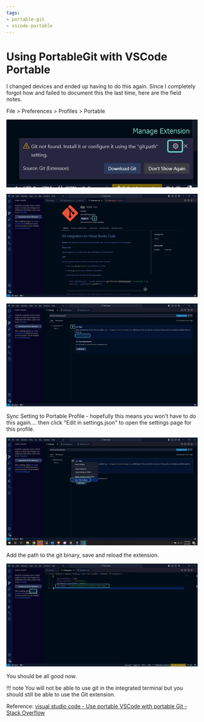```yaml
---
tags: 
- portable-git
- vscode-portable 
---
```


# Using PortableGit with VSCode Portable

I changed devices and ended up having to do this again. Since I completely forgot how and failed to document this the last time, here are the field notes. 

File > Preferences > Profiles > Portable

![Error Pop-up](assets/images/git-portable/git-portable_001.jpg)

![Git Extension Settings](assets/images/git-portable/git-portable_002.jpg)

![Search Path](assets/images/git-portable/git-portable_003.jpg)

Sync Setting to Portable Profile - hopefully this means you won't have to do this again.... then click "Edit in settings.json" to open the settings page for this profile. 

![Sync Setting](assets/images/git-portable/git-portable_004.jpg)

Add the path to the git binary, save and reload the extension. 

![Settings.json](assets/images/git-portable/git-portable_005.jpg)

You should be all good now. 

!!! note
    You will not be able to use git in the integrated terminal but you should still be able to use the Git extension. 

Reference: 
[visual studio code - Use portable VSCode with portable Git - Stack Overflow](https://stackoverflow.com/questions/71515762/use-portable-vscode-with-portable-git)
